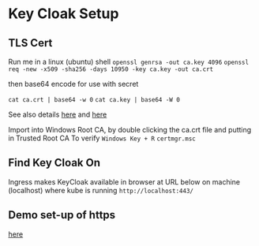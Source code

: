 # Key Cloak Setup

## TLS Cert

Run me in a linux (ubuntu) shell
```openssl genrsa -out ca.key 4096```
```openssl req -new -x509 -sha256 -days 10950 -key ca.key -out ca.crt```

then base64 encode for use with secret

```cat ca.crt | base64 -w 0```
```cat ca.key | base64 -W 0```

See also details [here](https://shocksolution.com/2018/12/14/creating-kubernetes-secrets-using-tls-ssl-as-an-example/) and [here](https://www.youtube.com/watch?v=IQ3G8Z1myMw)

Import into Windows Root CA, by double clicking the ca.crt file and putting in Trusted Root CA
To verify 
```Windows Key + R```
```certmgr.msc```

## Find Key Cloak On

Ingress makes KeyCloak available in browser at URL below on machine (localhost) where kube is running
```http://localhost:443/```

## Demo set-up of https

[here](https://github.com/marcel-dempers/docker-development-youtube-series/blob/master/kubernetes/ingress/ingress.yaml)